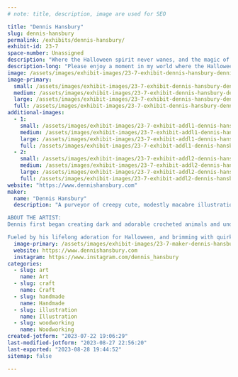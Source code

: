 ```yaml
---
# note: title, description, image are used for SEO

title: "Dennis Hansbury"
slug: dennis-hansbury
permalink: /exhibits/dennis-hansbury/
exhibit-id: 23-7
space-number: Unassigned
description: "Where the Halloween spirit never wanes, and the magic of the season lingers all year long."
description-long: "Please enjoy a moment in my world where the Halloween spirit never wanes, and the magic of the season lingers all year long. Welcome to an enchanting exhibit featuring delightfully spooky-cute wooden home decor, that is all hand-cut and painted. From creaky bones and happy bats, to laughing pumpkins and sneaky cats – there is something for every home, no matter the time of year!"
image: /assets/images/exhibit-images/23-7-exhibit-dennis-hansbury-dennishansbury-1-large.jpg
image-primary: 
  small: /assets/images/exhibit-images/23-7-exhibit-dennis-hansbury-dennishansbury-1-small.jpg
  medium: /assets/images/exhibit-images/23-7-exhibit-dennis-hansbury-dennishansbury-1-medium.jpg
  large: /assets/images/exhibit-images/23-7-exhibit-dennis-hansbury-dennishansbury-1-large.jpg
  full: /assets/images/exhibit-images/23-7-exhibit-dennis-hansbury-dennishansbury-1-full.jpg
additional-images: 
  - 1:
    small: /assets/images/exhibit-images/23-7-exhibit-addl1-dennis-hansbury-dennishansbury-3-small.jpg
    medium: /assets/images/exhibit-images/23-7-exhibit-addl1-dennis-hansbury-dennishansbury-3-medium.jpg
    large: /assets/images/exhibit-images/23-7-exhibit-addl1-dennis-hansbury-dennishansbury-3-large.jpg
    full: /assets/images/exhibit-images/23-7-exhibit-addl1-dennis-hansbury-dennishansbury-3-full.jpg
  - 2:
    small: /assets/images/exhibit-images/23-7-exhibit-addl2-dennis-hansbury-dennishansbury-5-small.jpg
    medium: /assets/images/exhibit-images/23-7-exhibit-addl2-dennis-hansbury-dennishansbury-5-medium.jpg
    large: /assets/images/exhibit-images/23-7-exhibit-addl2-dennis-hansbury-dennishansbury-5-large.jpg
    full: /assets/images/exhibit-images/23-7-exhibit-addl2-dennis-hansbury-dennishansbury-5-full.jpg
website: "https://www.dennishansbury.com"
maker: 
  name: "Dennis Hansbury"
  description: "A purveyor of creepy cute, modestly macabre illustrations and handcrafted wooden home décor and artwork.

ABOUT THE ARTIST:
Dennis first began creating dark and adorable crocheted animals and undead zombie plushies from his little Arizona apartment in 2005, finding loving homes for them across the world through his first shop on Etsy. As time passed and he moved to Florida, new passions were ignited - gallery shows and fine art became the focus, but he never stopped incorporating his gloomy, gothic, and gory aesthetic into his work. The passion for creating one-of-a-kind, handmade items would inspire him further, and woodworking soon became a permanent staple in his artwork.

Fueled by his lifelong adoration for Halloween, and brimming with quirky poems that provide a deeper dimension to his work, Dennis continues to bring life to the vast array of untold stories and subtle whispers he carries with him each day."
  image-primary: /assets/images/exhibit-images/23-7-maker-dennis-hansbury-dh-watermark-black-medium.png
  website: https://www.dennishansbury.com
  instagram: https://www.instagram.com/dennis_hansbury
categories: 
  - slug: art
    name: Art
  - slug: craft
    name: Craft
  - slug: handmade
    name: Handmade
  - slug: illustration
    name: Illustration
  - slug: woodworking
    name: Woodworking
created-jotform: "2023-07-22 19:06:29"
last-modified-jotform: "2023-08-27 22:56:20"
last-exported: "2023-08-28 19:44:52"
sitemap: false

---
```


